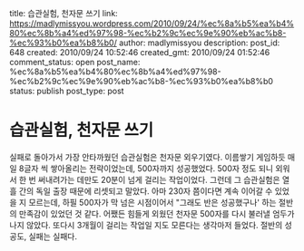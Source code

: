 title: 습관실험, 천자문 쓰기
link: https://madlymissyou.wordpress.com/2010/09/24/%ec%8a%b5%ea%b4%80%ec%8b%a4%ed%97%98-%ec%b2%9c%ec%9e%90%eb%ac%b8-%ec%93%b0%ea%b8%b0/
author: madlymissyou
description: 
post_id: 648
created: 2010/09/24 10:52:46
created_gmt: 2010/09/24 01:52:46
comment_status: open
post_name: %ec%8a%b5%ea%b4%80%ec%8b%a4%ed%97%98-%ec%b2%9c%ec%9e%90%eb%ac%b8-%ec%93%b0%ea%b8%b0
status: publish
post_type: post

# 습관실험, 천자문 쓰기

실패로 돌아가서 가장 안타까웠던 습관실험은 천자문 외우기였다. 이름쌓기 게임하듯 매일 8글자 씩 쌓아올리는 전략이었는데, 500자까지 성공했었다. 500자 정도 되니 외워서 한 번 써내려가는 데만도 20분이 넘게 걸리는 작업이었다. 그런데 그 습관실험은 열흘 간의 독일 출장 때문에 리셋되고 말았다. 아마 230자 쯤이다면 계속 이어갈 수 있었을 지 모르는데, 하필 500자가 막 넘은 시점이어서 "그래도 반은 성공했구나' 하는 절반의 만족감이 있었던 것 같다. 어쨌든 힘들게 외웠던 천자문 500자를 다시 불러낼 엄두가 나지 않았다. 또다시 3개월이 걸리는 작업일 지도 모른다는 생각마저 들었다. 절반의 성공도, 실패는 실패다.
